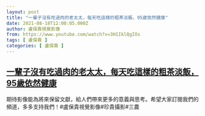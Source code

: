 ```yaml
---
layout: post
title: "一輩子沒有吃過肉的老太太，每天吃這樣的粗茶淡飯，95歲依然健康"
date: 2021-08-18T12:00:05.000Z
author: 盧保貴視覺影像
from: https://www.youtube.com/watch?v=3H1IklQgIOs
tags: [ 盧保貴 ]
categories: [ 盧保貴 ]
---
```

<!--1629288005000-->
[一輩子沒有吃過肉的老太太，每天吃這樣的粗茶淡飯，95歲依然健康](https://www.youtube.com/watch?v=3H1IklQgIOs)
------

<div>
期待影像能為將來保留文獻，給人們帶來更多的意義與思考。希望大家訂閱我們的頻道，多多支持我們！#盧保貴視覺影像#珍貴攝影#三農
</div>
